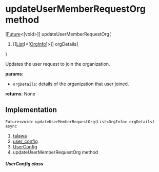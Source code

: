 
<div>

# updateUserMemberRequestOrg method

</div>


[[Future](https://api.flutter.dev/flutter/dart-core/Future-class.html)\<[void\>]]
updateUserMemberRequestOrg(

1.  [[[List](https://api.flutter.dev/flutter/dart-core/List-class.md)[\<[[OrgInfo](../../models_organization_org_info/OrgInfo-class.md)]\>]]
    orgDetails]

)



Updates the user request to join the organization.

**params**:

-   `orgDetails`: details of the organization that user joined.

**returns**: None



## Implementation

``` language-dart
Future<void> updateUserMemberRequestOrg(List<OrgInfo> orgDetails) async 
```







1.  [talawa](../../index.md)
2.  [user_config](../../services_user_config/)
3.  [UserConfig](../../services_user_config/UserConfig-class.md)
4.  updateUserMemberRequestOrg method

##### UserConfig class







